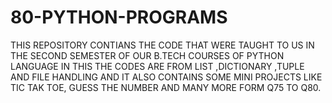 # 80-PYTHON-PROGRAMS
THIS REPOSITORY CONTIANS THE CODE THAT WERE TAUGHT TO US IN THE SECOND SEMESTER OF OUR B.TECH COURSES OF PYTHON LANGUAGE IN THIS THE CODES ARE FROM LIST ,DICTIONARY ,TUPLE AND FILE HANDLING AND IT ALSO CONTAINS SOME MINI PROJECTS LIKE TIC TAK TOE, GUESS THE NUMBER AND MANY MORE FORM Q75 TO Q80.
